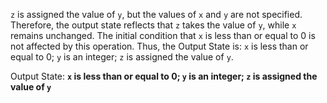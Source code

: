 `z` is assigned the value of `y`, but the values of `x` and `y` are not specified. Therefore, the output state reflects that `z` takes the value of `y`, while `x` remains unchanged. The initial condition that `x` is less than or equal to 0 is not affected by this operation. Thus, the Output State is: `x` is less than or equal to 0; `y` is an integer; `z` is assigned the value of `y`.

Output State: **`x` is less than or equal to 0; `y` is an integer; `z` is assigned the value of `y`**
